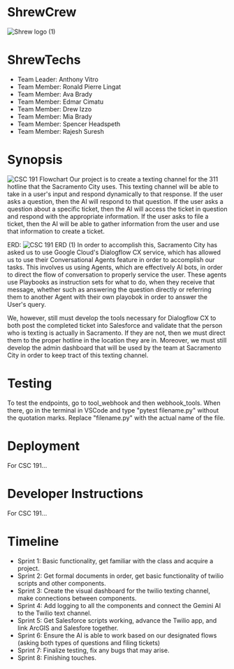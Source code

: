 # ShrewCrew
 ![Shrew logo (1)](https://github.com/user-attachments/assets/a7e46d64-bf4a-4d0c-a2de-d96bc6980590)

ShrewTechs
=======
- Team Leader: Anthony Vitro
- Team Member: Ronald Pierre Lingat
- Team Member: Ava Brady
- Team Member: Edmar Cimatu
- Team Member: Drew Izzo
- Team Member: Mia Brady
- Team Member: Spencer Headspeth
- Team Member: Rajesh Suresh

Synopsis
=======
![CSC 191 Flowchart](https://github.com/user-attachments/assets/133ecc88-1d52-418b-97fb-18da42199855)
Our project is to create a texting channel for the 311 hotline that the Sacramento City uses. This texting channel will be able to take in a user's input and respond dynamically to that response. If the user asks a question, then the AI will respond to that question. If the user asks a question about a specific ticket, then the AI will access the ticket in question and respond with the appropriate information. If the user asks to file a ticket, then the AI will be able to gather information from the user and use that information to create a ticket.

ERD:
![CSC 191 ERD (1)](https://github.com/user-attachments/assets/09cd77e6-c200-442d-8311-2f85988b67b6)
In order to accomplish this, Sacramento City has asked us to use Google Cloud's Dialogflow CX service, which has allowed us to use their Conversational Agents feature in order to accomplish our tasks. This involves us using Agents, which are effectively AI bots, in order to direct the flow of conversation to properly service the user. These agents use Playbooks as instruction sets for what to do, when they receive that message, whether such as answering the question directly or referring them to another Agent with their own playobok in order to answer the User's query.

We, however, still must develop the tools necessary for Dialogflow CX to both post the completed ticket into Salesforce and validate that the person who is texting is actually in Sacramento. If they are not, then we must direct them to the proper hotline in the location they are in. Moreover, we must still develop the admin dashboard that will be used by the team at Sacramento City in order to keep tract of this texting channel.

Testing
=======
To test the endpoints, go to tool_webhook and then webhook_tools. When there, go in the terminal in VSCode and type "pytest filename.py" without the quotation marks. Replace "filename.py" with the actual name of the file. 

Deployment
=======
For CSC 191...

Developer Instructions
=======
For CSC 191...

Timeline
=======
- Sprint 1: Basic functionality, get familiar with the class and acquire a project.
- Sprint 2: Get formal documents in order, get basic functionality of twilio scripts and other components.
- Sprint 3: Create the visual dashboard for the twilio texting channel, make connections between components.
- Sprint 4: Add logging to all the components and connect the Gemini AI to the Twilio text channel.
- Sprint 5: Get Salesforce scripts working, advance the Twilio app, and link ArcGIS and Salesfore together.
- Sprint 6: Ensure the AI is able to work based on our designated flows (asking both types of questions and filing tickets)
- Sprint 7: Finalize testing, fix any bugs that may arise.
- Sprint 8: Finishing touches.

